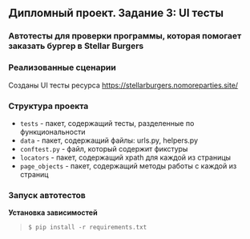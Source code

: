 ## Дипломный проект. Задание 3: UI тесты

### Автотесты для проверки программы, которая помогает заказать бургер в Stellar Burgers

### Реализованные сценарии

Созданы UI тесты ресурса https://stellarburgers.nomoreparties.site/


### Структура проекта

- `tests` - пакет, содержащий тесты, разделенные по функциональности
- `data` - пакет, содержащий файлы: urls.py, helpers.py
- `conftest.py` - файл, который содержит фикстуры
- `locators` - пакет, содержащий xpath для каждой из страницы
- `page_objects` - пакет, содержащий методы работы с каждой из страниц


### Запуск автотестов

**Установка зависимостей**

> `$ pip install -r requirements.txt`

